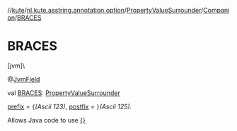//[kute](../../../../index.md)/[nl.kute.asstring.annotation.option](../../index.md)/[PropertyValueSurrounder](../index.md)/[Companion](index.md)/[BRACES](-b-r-a-c-e-s.md)

# BRACES

[jvm]\

@[JvmField](https://kotlinlang.org/api/latest/jvm/stdlib/kotlin.jvm/-jvm-field/index.html)

val [BRACES](-b-r-a-c-e-s.md): [PropertyValueSurrounder](../index.md)

[prefix](../prefix.md) = `{`*(Ascii 123)*, [postfix](../postfix.md) = `}`*(Ascii 125)*.

Allows Java code to use [{}](../{}/index.md)
